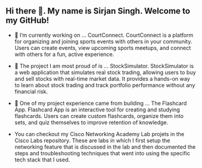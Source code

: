 ## Hi there 👋. My name is Sirjan Singh. Welcome to my GitHub!

- 🔭 I’m currently working on ... CourtConnect. CourtConnect is a platform for organizing and joining sports events with others in your community. Users can create events, view upcoming sports meetups, and connect with others for a fun, active experience.
- 🌱 The project I am most proud of is ... StockSimulator. StockSimulator is a web application that simulates real stock trading, allowing users to buy and sell stocks with real-time market data. It provides a hands-on way to learn about stock trading and track portfolio performance without any financial risk.
- 🤔 One of my project experience came from building ... The Flashcard App. Flashcard App is an interactive tool for creating and studying flashcards. Users can create custom flashcards, organize them into sets, and quiz themselves to improve retention of knowledge.

- You can checkout my Cisco Networking Academy Lab projets in the Cisco Labs repository. These are labs in which I first setup the networking feature that is discussed in the lab and then documented the steps and troubleshooting techniques that went into using the specific tech stack that I used. 
<!--
**sirjanpreet/sirjanpreet** is a ✨ _special_ ✨ repository because its `README.md` (this file) appears on your GitHub profile.

Here are some ideas to get you started:

- 🔭 I’m currently working on ...
- 🌱 I’m currently learning ...
- 👯 I’m looking to collaborate on ...
- 🤔 I’m looking for help with ...
- 💬 Ask me about ...
- 📫 How to reach me: ...
- 😄 Pronouns: ...
- ⚡ Fun fact: ...
-->
